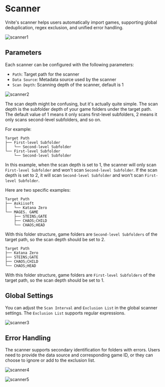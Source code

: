 # Scanner

Vnite's scanner helps users automatically import games, supporting global deduplication, regex exclusion, and unified error handling.

![scanner1](https://img.timero.xyz/i/2025/04/18/68023670e9770.webp)

## Parameters

Each scanner can be configured with the following parameters:

- `Path`: Target path for the scanner
- `Data Source`: Metadata source used by the scanner
- `Scan Depth`: Scanning depth of the scanner, default is 1

![scanner2](https://img.timero.xyz/i/2025/04/18/6802368e74e7e.webp)

The scan depth might be confusing, but it's actually quite simple. The scan depth is the subfolder depth of your game folders under the target path. The default value of 1 means it only scans first-level subfolders, 2 means it only scans second-level subfolders, and so on.

For example:

```
Target Path
├── First-level Subfolder
│   └── Second-level Subfolder
└── First-level Subfolder
    └── Second-level Subfolder
```

In this example, when the scan depth is set to 1, the scanner will only scan `First-level Subfolder` and won't scan `Second-level Subfolder`. If the scan depth is set to 2, it will scan `Second-level Subfolder` and won't scan `First-level Subfolder`.

Here are two specific examples:

```
Target Path
├── Askiisoft
│   └── Katana Zero
└── MAGES. GAME
    ├── STEINS;GATE
    ├── CHAOS;CHILD
    └── CHAOS;HEAD
```

With this folder structure, game folders are `Second-level Subfolders` of the target path, so the scan depth should be set to 2.

```
Target Path
├── Katana Zero
├── STEINS;GATE
├── CHAOS;CHILD
└── CHAOS;HEAD
```

With this folder structure, game folders are `First-level Subfolders` of the target path, so the scan depth should be set to 1.

## Global Settings

You can adjust the `Scan Interval` and `Exclusion List` in the global scanner settings. The `Exclusion List` supports regular expressions.

![scanner3](https://img.timero.xyz/i/2025/04/18/680236ac47a2c.webp)

## Error Handling

The scanner supports secondary identification for folders with errors. Users need to provide the data source and corresponding game ID, or they can choose to ignore or add to the exclusion list.

![scanner4](https://img.timero.xyz/i/2025/04/18/680236c38566b.webp)

![scanner5](https://img.timero.xyz/i/2025/04/18/680236d1db70a.webp)
